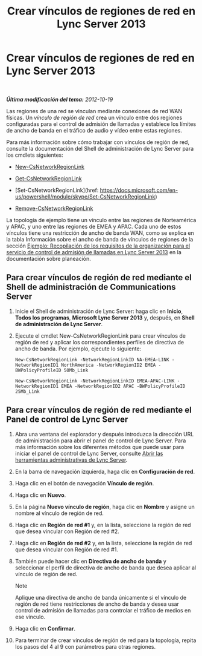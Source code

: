 ﻿---
title: Crear vínculos de regiones de red en Lync Server 2013
TOCTitle: Crear vínculos de regiones de red en Lync Server 2013
ms:assetid: f8163910-8935-475d-88a2-3aa44feb9dbe
ms:mtpsurl: https://technet.microsoft.com/es-es/library/Gg413047(v=OCS.15)
ms:contentKeyID: 48277212
ms.date: 01/07/2017
mtps_version: v=OCS.15
ms.translationtype: HT
---

# Crear vínculos de regiones de red en Lync Server 2013

 

_**Última modificación del tema:** 2012-10-19_

Las regiones de una red se vinculan mediante conexiones de red WAN físicas. Un *vínculo de región de red* crea un vínculo entre dos regiones configuradas para el control de admisión de llamadas y establece los límites de ancho de banda en el tráfico de audio y vídeo entre estas regiones.

Para más información sobre cómo trabajar con vínculos de región de red, consulte la documentación del Shell de administración de Lync Server para los cmdlets siguientes:

  - [New-CsNetworkRegionLink](https://docs.microsoft.com/en-us/powershell/module/skype/New-CsNetworkRegionLink)

  - [Get-CsNetworkRegionLink](https://docs.microsoft.com/en-us/powershell/module/skype/Get-CsNetworkRegionLink)

  - [Set-CsNetworkRegionLink](href: https://docs.microsoft.com/en-us/powershell/module/skype/Set-CsNetworkRegionLink)

  - [Remove-CsNetworkRegionLink](https://docs.microsoft.com/en-us/powershell/module/skype/Remove-CsNetworkRegionLink)

La topología de ejemplo tiene un vínculo entre las regiones de Norteamérica y APAC, y uno entre las regiones de EMEA y APAC. Cada uno de estos vínculos tiene una restricción de ancho de banda WAN, como se explica en la tabla Información sobre el ancho de banda de vínculos de regiones de la sección [Ejemplo: Recopilación de los requisitos de la organización para el servicio de control de admisión de llamadas en Lync Server 2013](lync-server-2013-example-of-gathering-your-requirements-for-call-admission-control.md) en la documentación sobre planeación.

## Para crear vínculos de región de red mediante el Shell de administración de Communications Server

1.  Inicie el Shell de administración de Lync Server: haga clic en **Inicio**, **Todos los programas**, **Microsoft Lync Server 2013** y, después, en **Shell de administración de Lync Server**.

2.  Ejecute el cmdlet New-CsNetworkRegionLink para crear vínculos de región de red y aplicar los correspondientes perfiles de directiva de ancho de banda. Por ejemplo, ejecute lo siguiente:
    
        New-CsNetworkRegionLink -NetworkRegionLinkID NA-EMEA-LINK -NetworkRegionID1 NorthAmerica -NetworkRegionID2 EMEA -BWPolicyProfileID 50Mb_Link
    
        New-CsNetworkRegionLink -NetworkRegionLinkID EMEA-APAC-LINK -NetworkRegionID1 EMEA -NetworkRegionID2 APAC -BWPolicyProfileID 25Mb_Link

## Para crear vínculos de región de red mediante el Panel de control de Lync Server

1.  Abra una ventana del explorador y después introduzca la dirección URL de administración para abrir el panel de control de Lync Server. Para más información sobre los diferentes métodos que puede usar para iniciar el panel de control de Lync Server, consulte [Abrir las herramientas administrativas de Lync Server](lync-server-2013-open-lync-server-administrative-tools.md).

2.  En la barra de navegación izquierda, haga clic en **Configuración de red**.

3.  Haga clic en el botón de navegación **Vínculo de región**.

4.  Haga clic en **Nuevo**.

5.  En la página **Nuevo vínculo de región**, haga clic en **Nombre** y asigne un nombre al vínculo de región de red.

6.  Haga clic en **Región de red \#1** y, en la lista, seleccione la región de red que desea vincular con Región de red \#2.

7.  Haga clic en **Región de red \#2** y, en la lista, seleccione la región de red que desea vincular con Región de red \#1.

8.  También puede hacer clic en **Directiva de ancho de banda** y seleccionar el perfil de directiva de ancho de banda que desea aplicar al vínculo de región de red.
    

    > [!NOTE]
    > Aplique una directiva de ancho de banda únicamente si el vínculo de región de red tiene restricciones de ancho de banda y desea usar control de admisión de llamadas para controlar el tráfico de medios en ese vínculo.



9.  Haga clic en **Confirmar**.

10. Para terminar de crear vínculos de región de red para la topología, repita los pasos del 4 al 9 con parámetros para otras regiones.
